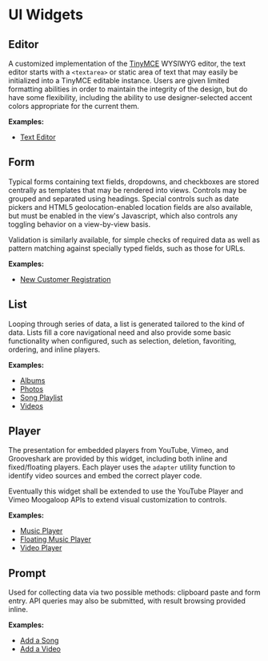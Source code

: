 # UI Widgets


Editor
--------------------------------------------------------------------------------

A customized implementation of the [TinyMCE](http://www.tinymce.org) WYSIWYG editor, the text editor starts with a `<textarea>` or static area of text that may easily be initialized into a TinyMCE editable instance. Users are given limited formatting abilities in order to maintain the integrity of the design, but do have some flexibility, including the ability to use designer-selected accent colors appropriate for the current them.


**Examples:**

 - [Text Editor](http://eric.local/example/editor/text)


Form
--------------------------------------------------------------------------------

Typical forms containing text fields, dropdowns, and checkboxes are stored centrally as templates that may be rendered into views. Controls may be grouped and separated using headings. Special controls such as date pickers and HTML5 geolocation-enabled location fields are also available, but must be enabled in the view's Javascript, which also controls any toggling behavior on a view-by-view basis.

Validation is similarly available, for simple checks of required data as well as pattern matching against specially typed fields, such as those for URLs.

**Examples:**

 - [New Customer Registration](http://eric.local/example/form/new)


List
--------------------------------------------------------------------------------

Looping through series of data, a list is generated tailored to the kind of data. Lists fill a core navigational need and also provide some basic functionality when configured, such as selection, deletion, favoriting, ordering, and inline players.

**Examples:**

 - [Albums](http://eric.local/example/list/photos/albums)
 - [Photos](http://eric.local/example/list/photos)
 - [Song Playlist](http://eric.local/example/list/songs/playlist)
 - [Videos](http://eric.local/example/list/videos)


Player
--------------------------------------------------------------------------------

The presentation for embedded players from YouTube, Vimeo, and Grooveshark are provided by this widget, including both inline and fixed/floating players. Each player uses the `adapter` utility function to identify video sources and embed the correct player code.

Eventually this widget shall be extended to use the YouTube Player and Vimeo Moogaloop APIs to extend visual customization to controls.

**Examples:**

 - [Music Player](http://eric.local/example/player/music)
 - [Floating Music Player](http://eric.local/example/player/music/floating)
 - [Video Player](http://eric.local/example/player/video)


Prompt
--------------------------------------------------------------------------------

Used for collecting data via two possible methods: clipboard paste and form entry. API queries may also be submitted, with result browsing provided inline. 

**Examples:**

 - [Add a Song](http://eric.local/example/prompt/song)
 - [Add a Video](http://eric.local/example/prompt/video)